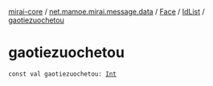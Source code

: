 [mirai-core](../../../index.md) / [net.mamoe.mirai.message.data](../../index.md) / [Face](../index.md) / [IdList](index.md) / [gaotiezuochetou](./gaotiezuochetou.md)

# gaotiezuochetou

`const val gaotiezuochetou: `[`Int`](https://kotlinlang.org/api/latest/jvm/stdlib/kotlin/-int/index.html)